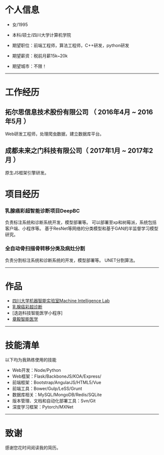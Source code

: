 # 个人信息

 - 女/1995
 - 本科/硕士/四川大学计算机学院

 - 期望职位：前端工程师，算法工程师，C++研发，python研发
 - 期望薪资：税前月薪15k~20k
 - 期望城市：不限！

---

# 工作经历

## 拓尔思信息技术股份有限公司 （ 2016年4月 ~ 2016年5月 ）
Web研发工程师，处理爬虫数据，建立数据库平台。

## 成都未来之门科技有限公司（ 2017年1月 ~ 2017年2月 ）
原生JS框架引擎研发。


# 项目经历

### 乳腺癌彩超智能诊断项目DeepBC

负责标注系统和诊断系统开发，模型部署等。
可以部署至xp和树莓派，系统包括客户端、小程序等。
基于ResNet等网络的分类模型和基于GAN的半监督学习模型研究。


### 全自动骨扫描骨转移分类及病灶分割
负责分割标注系统和诊断系统的开发，模型部署等。
UNET分割算法。

---

# 作品

- [四川大学机器智能实验室Machine Intelligence Lab](http://zyimed.machineilab.org/)
- [乳腺癌彩超诊断](http://wechat.deepbc.machineilab.org/)
- [迭迦科技智能医学小程序]
- [章毅智能医学](http://zyimed.machineilab.org/)

---

# 技能清单
以下均为我熟练使用的技能
- Web开发：Node/Python
- Web框架：Flask/BackboneJS/KOA/Express/
- 前端框架：Bootstrap/AngularJS/HTML5/Vue
- 前端工具：Bower/Gulp/LeSS/Grunt
- 数据库相关：MySQL/MongoDB/Redis/SQLite
- 版本管理、文档和自动化部署工具：Svn/Git
- 深度学习框架：Pytorch/MXNet

---


# 致谢
感谢您花时间阅读我的简历。
